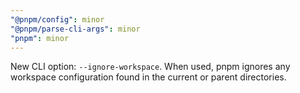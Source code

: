 ```yaml
---
"@pnpm/config": minor
"@pnpm/parse-cli-args": minor
"pnpm": minor
---
```


New CLI option: `--ignore-workspace`. When used, pnpm ignores any workspace configuration found in the current or parent directories.
